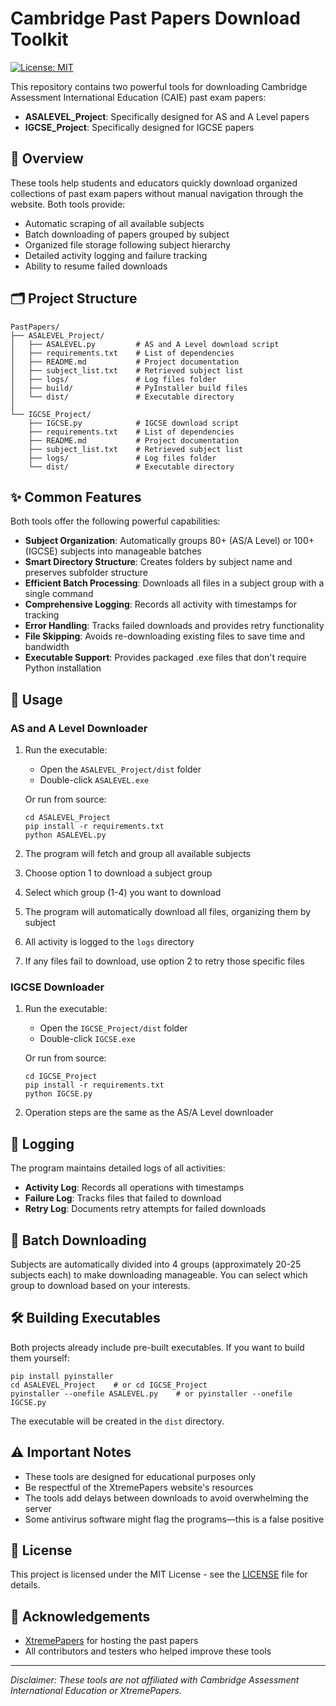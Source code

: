 # Cambridge Past Papers Download Toolkit

[![License: MIT](https://img.shields.io/badge/License-MIT-blue.svg)](https://opensource.org/licenses/MIT)

This repository contains two powerful tools for downloading Cambridge Assessment International Education (CAIE) past exam papers:
- **ASALEVEL_Project**: Specifically designed for AS and A Level papers
- **IGCSE_Project**: Specifically designed for IGCSE papers

## 📖 Overview

These tools help students and educators quickly download organized collections of past exam papers without manual navigation through the website. Both tools provide:

- Automatic scraping of all available subjects
- Batch downloading of papers grouped by subject
- Organized file storage following subject hierarchy
- Detailed activity logging and failure tracking
- Ability to resume failed downloads

## 🗂️ Project Structure

```plaintext
PastPapers/
├── ASALEVEL_Project/
│   ├── ASALEVEL.py         # AS and A Level download script
│   ├── requirements.txt    # List of dependencies
│   ├── README.md           # Project documentation
│   ├── subject_list.txt    # Retrieved subject list
│   ├── logs/               # Log files folder
│   ├── build/              # PyInstaller build files
│   └── dist/               # Executable directory
│
└── IGCSE_Project/
    ├── IGCSE.py            # IGCSE download script
    ├── requirements.txt    # List of dependencies
    ├── README.md           # Project documentation
    ├── subject_list.txt    # Retrieved subject list
    ├── logs/               # Log files folder
    └── dist/               # Executable directory
```

## ✨ Common Features

Both tools offer the following powerful capabilities:

- **Subject Organization**: Automatically groups 80+ (AS/A Level) or 100+ (IGCSE) subjects into manageable batches
- **Smart Directory Structure**: Creates folders by subject name and preserves subfolder structure
- **Efficient Batch Processing**: Downloads all files in a subject group with a single command
- **Comprehensive Logging**: Records all activity with timestamps for tracking
- **Error Handling**: Tracks failed downloads and provides retry functionality
- **File Skipping**: Avoids re-downloading existing files to save time and bandwidth
- **Executable Support**: Provides packaged .exe files that don't require Python installation

## 🚀 Usage

### AS and A Level Downloader

1. Run the executable:
   - Open the `ASALEVEL_Project/dist` folder
   - Double-click `ASALEVEL.exe`
   
   Or run from source:
   ```shell
   cd ASALEVEL_Project
   pip install -r requirements.txt
   python ASALEVEL.py
   ```

2. The program will fetch and group all available subjects
3. Choose option 1 to download a subject group
4. Select which group (1-4) you want to download
5. The program will automatically download all files, organizing them by subject
6. All activity is logged to the `logs` directory
7. If any files fail to download, use option 2 to retry those specific files

### IGCSE Downloader

1. Run the executable:
   - Open the `IGCSE_Project/dist` folder
   - Double-click `IGCSE.exe`
   
   Or run from source:
   ```shell
   cd IGCSE_Project
   pip install -r requirements.txt
   python IGCSE.py
   ```

2. Operation steps are the same as the AS/A Level downloader

## 📝 Logging

The program maintains detailed logs of all activities:

- **Activity Log**: Records all operations with timestamps
- **Failure Log**: Tracks files that failed to download
- **Retry Log**: Documents retry attempts for failed downloads

## 🔄 Batch Downloading

Subjects are automatically divided into 4 groups (approximately 20-25 subjects each) to make downloading manageable. You can select which group to download based on your interests.

## 🛠️ Building Executables

Both projects already include pre-built executables. If you want to build them yourself:

```shell
pip install pyinstaller
cd ASALEVEL_Project    # or cd IGCSE_Project
pyinstaller --onefile ASALEVEL.py    # or pyinstaller --onefile IGCSE.py
```

The executable will be created in the `dist` directory.

## ⚠️ Important Notes

- These tools are designed for educational purposes only
- Be respectful of the XtremePapers website's resources
- The tools add delays between downloads to avoid overwhelming the server
- Some antivirus software might flag the programs—this is a false positive

## 📄 License

This project is licensed under the MIT License - see the [LICENSE](LICENSE) file for details.

## 🙏 Acknowledgements

- [XtremePapers](https://papers.xtremepape.rs/) for hosting the past papers
- All contributors and testers who helped improve these tools

---

*Disclaimer: These tools are not affiliated with Cambridge Assessment International Education or XtremePapers.*
```
